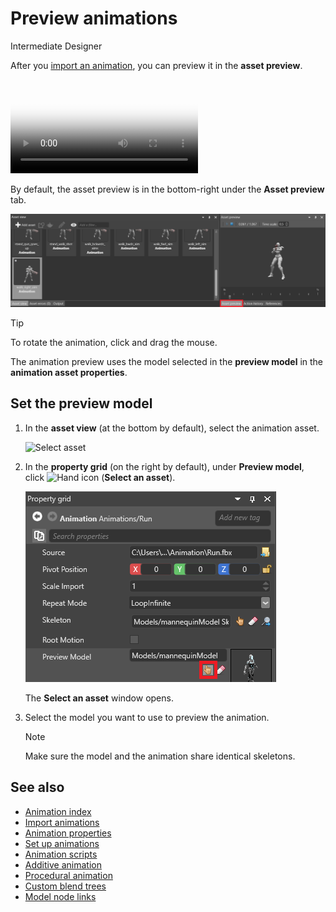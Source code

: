 # Preview animations

<span class="label label-doc-level">Intermediate</span>
<span class="label label-doc-audience">Designer</span>

After you [import an animation](import-animations.md), you can preview it in the **asset preview**. 

<p>
<video autoplay loop class="responsive-video" poster="media\animations-import-animations-animation-preview.jpg">
       <source src="media\animations-import-animations-animation-preview.mp4" type="video/mp4">
</video>
</p>

By default, the asset preview is in the bottom-right under the **Asset preview** tab.

![Asset preview tab](media/animations-import-animations-asset-preview-tab.png)

>[!Tip]
>To rotate the animation, click and drag the mouse.  

The animation preview uses the model selected in the **preview model** in the **animation asset properties**.

## Set the preview model

1. In the **asset view** (at the bottom by default), select the animation asset.

    ![Select asset](media/select-asset.png)

2. In the **property grid** (on the right by default), under **Preview model**, click ![Hand icon](~/manual/game-studio/media/hand-icon.png) (**Select an asset**).

    ![Select an asset](media/pick-an-asset-up.png)

    The **Select an asset** window opens.

3. Select the model you want to use to preview the animation.

    >[!Note]
    >Make sure the model and the animation share identical skeletons.

## See also

* [Animation index](index.md)
* [Import animations](import-animations.md)
* [Animation properties](animation-properties.md)
* [Set up animations](set-up-animations.md)
* [Animation scripts](animation-scripts.md)
* [Additive animation](additive-animation.md)
* [Procedural animation](procedural-animation.md)
* [Custom blend trees](custom-blend-trees.md)
* [Model node links](model-node-links.md)